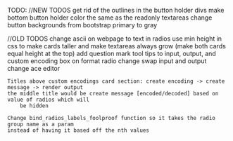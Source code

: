 TODO:
//NEW TODOS
    get rid of the outlines in the button holder divs
    make bottom button holder color the same as the readonly textareas
    change button backgrounds from bootstrap primary to gray



//OLD TODOS
    change ascii on webpage to text in radios
    use min height in css to make cards taller and make textareas always grow (make both cards equal height at the top)
    add question mark tool tips to input, output, and custom encoding box
    on format radio change swap input and output
    change ace editor

    Titles above custom encodings card section: create encoding -> create message -> render output
    the middle title would be create message [encoded/decoded] based on value of radios which will
        be hidden

    Change bind_radios_labels_foolproof function so it takes the radio group name as a param
    instead of having it based off the nth values
